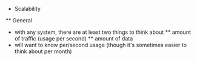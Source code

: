 * Scalability

** General

* with any system, there are at least two things to think about
** amount of traffic (usage per second)
** amount of data
* will want to know per/second usage (though it's sometimes easier to think about per month)